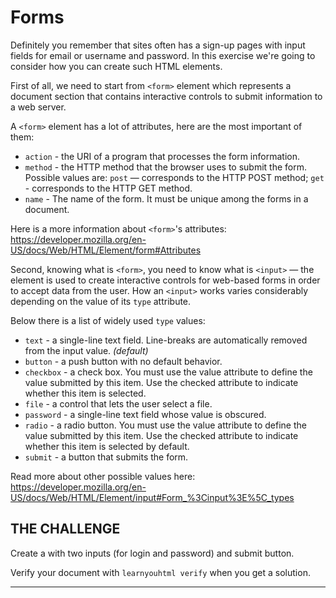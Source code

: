 # Forms
Definitely you remember that sites often has a sign-up pages with input fields for email or username and password. In this exercise we're going to consider how you can create such HTML elements.

First of all, we need to start from `<form>` element which represents a document section that contains interactive controls to submit information to a web server.

A `<form>` element has a lot of attributes, here are the most important of them:

* `action` - the URI of a program that processes the form information.
* `method` - the HTTP method that the browser uses to submit the form. Possible values are: `post` — corresponds to the HTTP POST method;
`get` - corresponds to the HTTP GET method.
* `name` - The name of the form. It must be unique among the forms in a document.

Here is a more information about `<form>`'s attributes: <https://developer.mozilla.org/en-US/docs/Web/HTML/Element/form#Attributes>

Second, knowing what is `<form>`, you need to know what is `<input>` — the element is used to create interactive controls for web-based forms in order to accept data from the user. How an `<input>` works varies considerably depending on the value of its `type` attribute.

Below there is a list of widely used `type` values:

* `text` - a single-line text field. Line-breaks are automatically removed from the input value. _(default)_
* `button` - a push button with no default behavior.
* `checkbox` - a check box. You must use the value attribute to define the value submitted by this item. Use the checked attribute to indicate whether this item is selected.
* `file` - a control that lets the user select a file.
* `password` - a single-line text field whose value is obscured.
* `radio` - a radio button. You must use the value attribute to define the value submitted by this item. Use the checked attribute to indicate whether this item is selected by default.
* `submit` - a button that submits the form.

Read more about other possible values here: <https://developer.mozilla.org/en-US/docs/Web/HTML/Element/input#Form_%3Cinput%3E%5C_types>

## THE CHALLENGE

Create a with two inputs (for login and password) and submit button.

Verify your document with `learnyouhtml verify` when you get a solution.

---
